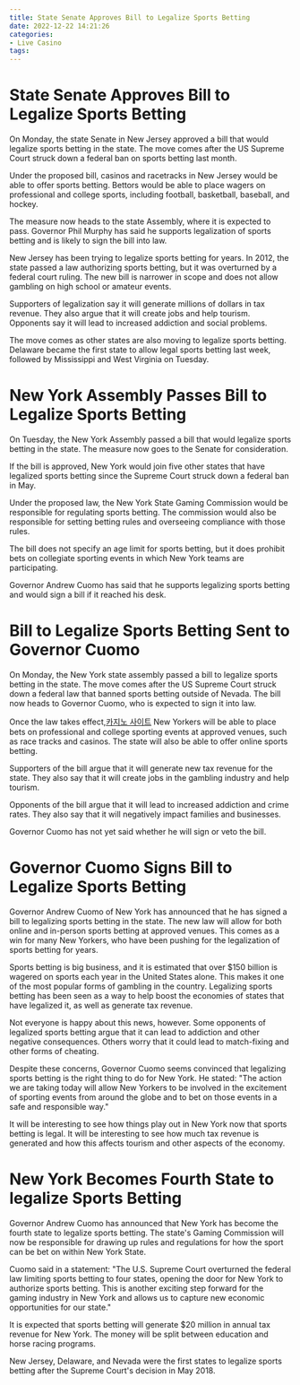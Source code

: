 ```yaml
---
title: State Senate Approves Bill to Legalize Sports Betting
date: 2022-12-22 14:21:26
categories:
- Live Casino
tags:
---
```



#  State Senate Approves Bill to Legalize Sports Betting

On Monday, the state Senate in New Jersey approved a bill that would legalize sports betting in the state. The move comes after the US Supreme Court struck down a federal ban on sports betting last month.

Under the proposed bill, casinos and racetracks in New Jersey would be able to offer sports betting. Bettors would be able to place wagers on professional and college sports, including football, basketball, baseball, and hockey.

The measure now heads to the state Assembly, where it is expected to pass. Governor Phil Murphy has said he supports legalization of sports betting and is likely to sign the bill into law.

New Jersey has been trying to legalize sports betting for years. In 2012, the state passed a law authorizing sports betting, but it was overturned by a federal court ruling. The new bill is narrower in scope and does not allow gambling on high school or amateur events.

Supporters of legalization say it will generate millions of dollars in tax revenue. They also argue that it will create jobs and help tourism. Opponents say it will lead to increased addiction and social problems.

The move comes as other states are also moving to legalize sports betting. Delaware became the first state to allow legal sports betting last week, followed by Mississippi and West Virginia on Tuesday.

#  New York Assembly Passes Bill to Legalize Sports Betting

On Tuesday, the New York Assembly passed a bill that would legalize sports betting in the state. The measure now goes to the Senate for consideration.

If the bill is approved, New York would join five other states that have legalized sports betting since the Supreme Court struck down a federal ban in May.

Under the proposed law, the New York State Gaming Commission would be responsible for regulating sports betting. The commission would also be responsible for setting betting rules and overseeing compliance with those rules.

The bill does not specify an age limit for sports betting, but it does prohibit bets on collegiate sporting events in which New York teams are participating.

Governor Andrew Cuomo has said that he supports legalizing sports betting and would sign a bill if it reached his desk.

#  Bill to Legalize Sports Betting Sent to Governor Cuomo

On Monday, the New York state assembly passed a bill to legalize sports betting in the state. The move comes after the US Supreme Court struck down a federal law that banned sports betting outside of Nevada. The bill now heads to Governor Cuomo, who is expected to sign it into law.

Once the law takes effect,[카지노 사이트](https://choegocasino.com/) New Yorkers will be able to place bets on professional and college sporting events at approved venues, such as race tracks and casinos. The state will also be able to offer online sports betting.

Supporters of the bill argue that it will generate new tax revenue for the state. They also say that it will create jobs in the gambling industry and help tourism.

Opponents of the bill argue that it will lead to increased addiction and crime rates. They also say that it will negatively impact families and businesses.

Governor Cuomo has not yet said whether he will sign or veto the bill.

#  Governor Cuomo Signs Bill to Legalize Sports Betting

Governor Andrew Cuomo of New York has announced that he has signed a bill to legalizing sports betting in the state. The new law will allow for both online and in-person sports betting at approved venues. This comes as a win for many New Yorkers, who have been pushing for the legalization of sports betting for years.

Sports betting is big business, and it is estimated that over $150 billion is wagered on sports each year in the United States alone. This makes it one of the most popular forms of gambling in the country. Legalizing sports betting has been seen as a way to help boost the economies of states that have legalized it, as well as generate tax revenue.

Not everyone is happy about this news, however. Some opponents of legalized sports betting argue that it can lead to addiction and other negative consequences. Others worry that it could lead to match-fixing and other forms of cheating.

Despite these concerns, Governor Cuomo seems convinced that legalizing sports betting is the right thing to do for New York. He stated: "The action we are taking today will allow New Yorkers to be involved in the excitement of sporting events from around the globe and to bet on those events in a safe and responsible way."

It will be interesting to see how things play out in New York now that sports betting is legal. It will be interesting to see how much tax revenue is generated and how this affects tourism and other aspects of the economy.

#  New York Becomes Fourth State to legalize Sports Betting

Governor Andrew Cuomo has announced that New York has become the fourth state to legalize sports betting. The state's Gaming Commission will now be responsible for drawing up rules and regulations for how the sport can be bet on within New York State.

Cuomo said in a statement: "The U.S. Supreme Court overturned the federal law limiting sports betting to four states, opening the door for New York to authorize sports betting. This is another exciting step forward for the gaming industry in New York and allows us to capture new economic opportunities for our state."

It is expected that sports betting will generate $20 million in annual tax revenue for New York. The money will be split between education and horse racing programs.

New Jersey, Delaware, and Nevada were the first states to legalize sports betting after the Supreme Court's decision in May 2018.